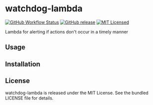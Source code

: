 watchdog-lambda
=========

[![GitHub Workflow Status](https://img.shields.io/actions/github/workflow/status/akerl/watchdog-lambda/build.yml?branch=main)](https://github.com/akerl/watchdog-lambda/actions)
[![GitHub release](https://img.shields.io/github/release/akerl/watchdog-lambda.svg)](https://github.com/akerl/watchdog-lambda/releases)
[![MIT Licensed](https://img.shields.io/badge/license-MIT-green.svg)](https://tldrlegal.com/license/mit-license)

Lambda for alerting if actions don't occur in a timely manner

## Usage

## Installation

## License

watchdog-lambda is released under the MIT License. See the bundled LICENSE file for details.
